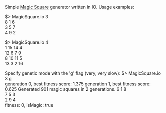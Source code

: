 
Simple [Magic Square](http://en.wikipedia.org/wiki/Magic_square) generator written in IO. Usage examples:

$> MagicSquare.io 3<br/>
8 1 6<br/> 
3 5 7<br/>
4 9 2<br/>

$> MagicSquare.io 4<br/>
1 15 14 4<br/>
12 6  7 9<br/>
8 10 11 5<br/>
13 3 2 16<br/>

Specify genetic mode with the 'g' flag (very, very slow):
$> MagicSquare.io 3 g<br/>
generation 0, best fitness score: 1.375
generation 1, best fitness score: 0.625
Generated 901 magic squares in 2 generations.
6 1 8<br/>
7 5 3<br/>
2 9 4<br/>
fitness: 0, isMagic: true





